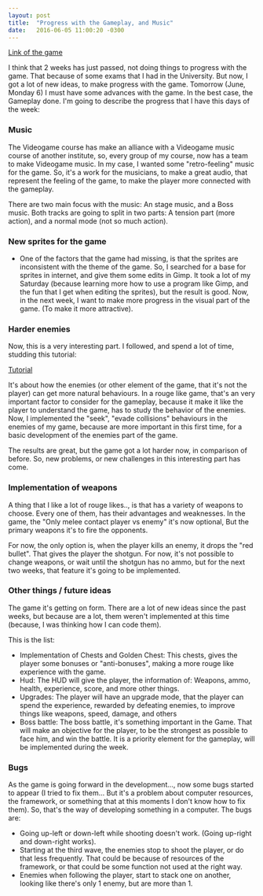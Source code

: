 ```yaml
---
layout: post
title:  "Progress with the Gameplay, and Music"
date:   2016-06-05 11:00:20 -0300
---
```


[Link of the game](http://gamejolt.com/games/element-rampage-beta/149862)


I think that 2 weeks has just passed, not doing things to progress with the game. That because of some exams that I had in the University. But now, I got a lot of new ideas, to make progress with the game. Tomorrow (June, Monday 6) I must have some advances with the game. In the best case, the Gameplay done. I'm going to describe the progress that I have this days of the week:

### Music

The Videogame course has make an alliance with a Videogame music course of another institute, so, every group of my course, now has a team to make Videogame music. In my case, I wanted some "retro-feeling" music for the game. So, it's a work for the musicians, to make a great audio, that represent the feeling of the game, to make the player more connected with the gameplay.

There are two main focus with the music: An stage music, and a Boss music. Both tracks are going to split in two parts: A tension part (more action), and a normal mode (not so much action).

### New sprites for the game


* One of the factors that the game had missing, is that the sprites are inconsistent with the theme of the game. So, I searched for a base for sprites in internet, and give them some edits in Gimp. It took a lot of my Saturday (because learning more how to use a program like Gimp, and the fun that I get when editing the sprites), but the result is good. Now, in the next week, I want to make more progress in the visual part of the game. (To make it more attractive).


### Harder enemies

Now, this is a very interesting part. I followed, and spend a lot of time, studding this tutorial:

[Tutorial](http://gamedevelopment.tutsplus.com/series/understanding-steering-behaviors--gamedev-12732)

It's about how the enemies (or other element of the game, that it's not the player) can get more natural behaviours. In a rouge like game, that's an very important factor to consider for the gameplay, because it make it like the player to understand the game, has to study the behavior of the enemies.
Now, I implemented the "seek", "evade collisions" behaviours in the enemies of my game, because are more important in this first time, for a basic development of the enemies part of the game.

The results are great, but the game got a lot harder now, in comparison of before. So, new problems, or new challenges in this interesting part has come.

### Implementation of weapons

A thing that I like a lot of rouge likes.., is that has a variety of weapons to choose. Every one of them, has their advantages and weaknesses. In the game, the "Only melee contact player vs enemy" it's now optional, But the primary weapons it's to fire the opponents.

For now, the only option is, when the player kills an enemy, it drops the "red bullet". That gives the player the shotgun. For now, it's not possible to change weapons, or wait until the shotgun has no ammo, but for the next two weeks, that feature it's going to be implemented.

### Other things / future ideas

The game it's getting on form. There are a lot of new ideas since the past weeks, but because are a lot, them weren't implemented at this time (because, I was thinking how I can code them).

This is the list:

* Implementation of Chests and Golden Chest: This chests, gives the player some bonuses or "anti-bonuses", making a more rouge like experience with the game.
* Hud: The HUD will give the player, the information of: Weapons, ammo, health, experience, score, and more other things.
* Upgrades: The player will have an upgrade mode, that the player can spend the experience, rewarded by defeating enemies, to improve things like weapons, speed, damage, and others
* Boss battle: The boss battle, it's something important in the Game. That will make an objective for the player, to be the strongest as possible to face him, and win the battle. It is a priority element for the gameplay, will be implemented during the week.


### Bugs

As the game is going forward in the development..., now some bugs started to appear (I tried to fix them... But it's a problem about computer resources, the framework, or something that at this moments I don't know how to fix them). So, that's the way of developing something in a computer. The bugs are:


* Going up-left or down-left while shooting doesn't work. (Going up-right and down-right works).
* Starting at the third wave, the enemies stop to shoot the player, or do that less frequently. That could be because of resources of the framework, or that could be some function not used at the right way.
* Enemies when following the player, start to stack one on another, looking like there's only 1 enemy, but are more than 1.

